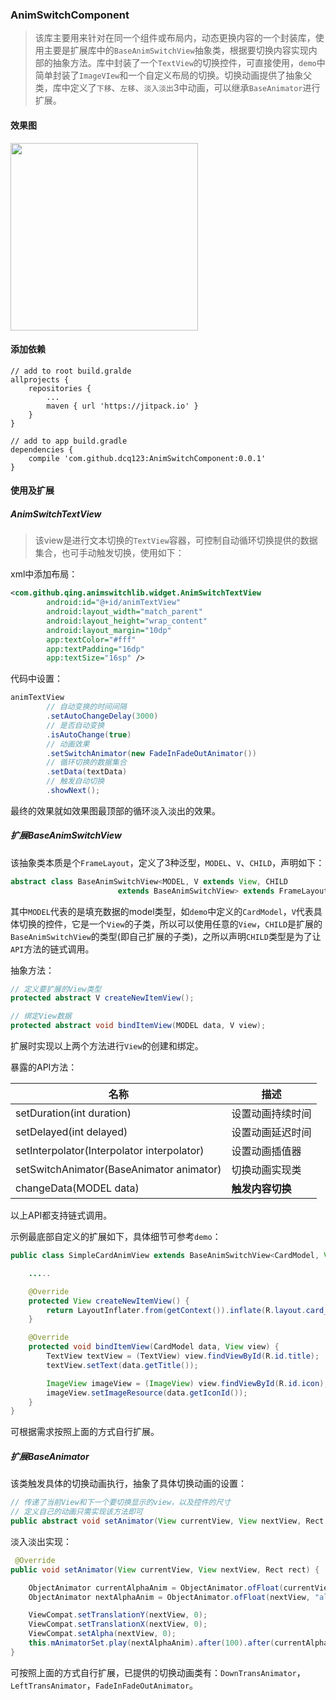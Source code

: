 ### AnimSwitchComponent

> 该库主要用来针对在同一个组件或布局内，动态更换内容的一个封装库，使用主要是扩展库中的`BaseAnimSwitchView`抽象类，根据要切换内容实现内部的抽象方法。库中封装了一个`TextView`的切换控件，可直接使用，`demo`中简单封装了`ImageVIew`和一个自定义布局的切换。切换动画提供了抽象父类，库中定义了`下移`、`左移`、`淡入淡出`3中动画，可以继承`BaseAnimator`进行扩展。

#### 效果图

<img width="300" width=“500” src="screen/3月-29-2017 14-09-43.gif"/>

#### 添加依赖

```
// add to root build.gralde
allprojects {
	repositories {
		...
		maven { url 'https://jitpack.io' }
	}
}

// add to app build.gradle
dependencies {
    compile 'com.github.dcq123:AnimSwitchComponent:0.0.1'
}
```

#### 使用及扩展

##### AnimSwitchTextView

> 该view是进行文本切换的`TextView`容器，可控制自动循环切换提供的数据集合，也可手动触发切换，使用如下：

xml中添加布局：

```xml
<com.github.qing.animswitchlib.widget.AnimSwitchTextView
        android:id="@+id/animTextView"
        android:layout_width="match_parent"
        android:layout_height="wrap_content"
        android:layout_margin="10dp"
        app:textColor="#fff"
        app:textPadding="16dp"
        app:textSize="16sp" />
```

代码中设置：

```java
animTextView
        // 自动变换的时间间隔
        .setAutoChangeDelay(3000)
        // 是否自动变换
        .isAutoChange(true)
        // 动画效果
        .setSwitchAnimator(new FadeInFadeOutAnimator())
        // 循环切换的数据集合
        .setData(textData)
        // 触发自动切换
        .showNext();
```

最终的效果就如效果图最顶部的循环淡入淡出的效果。

##### 扩展BaseAnimSwitchView

该抽象类本质是个`FrameLayout`，定义了3种泛型，`MODEL`、`V`、`CHILD`，声明如下：

```java
abstract class BaseAnimSwitchView<MODEL, V extends View, CHILD 
                        extends BaseAnimSwitchView> extends FrameLayout
```

其中`MODEL`代表的是填充数据的model类型，如`demo`中定义的`CardModel`，`V`代表具体切换的控件，它是一个`View`的子类，所以可以使用任意的`View`，`CHILD`是扩展的`BaseAnimSwitchView`的类型(即自己扩展的子类)，之所以声明`CHILD`类型是为了让`API`方法的链式调用。

抽象方法：

```java
// 定义要扩展的View类型
protected abstract V createNewItemView();

// 绑定View数据
protected abstract void bindItemView(MODEL data, V view);
```

扩展时实现以上两个方法进行`View`的创建和绑定。

暴露的API方法：

| 名称                                       | 描述         |
| ---------------------------------------- | ---------- |
| setDuration(int duration)                | 设置动画持续时间   |
| setDelayed(int delayed)                  | 设置动画延迟时间   |
| setInterpolator(Interpolator interpolator) | 设置动画插值器    |
| setSwitchAnimator(BaseAnimator animator) | 切换动画实现类    |
| changeData(MODEL data)                   | **触发内容切换** |

以上API都支持链式调用。

示例最底部自定义的扩展如下，具体细节可参考`demo`：

```java
public class SimpleCardAnimView extends BaseAnimSwitchView<CardModel, View, SimpleCardAnimView> {

    .....

    @Override
    protected View createNewItemView() {
        return LayoutInflater.from(getContext()).inflate(R.layout.card_item_layout, this, false);
    }

    @Override
    protected void bindItemView(CardModel data, View view) {
        TextView textView = (TextView) view.findViewById(R.id.title);
        textView.setText(data.getTitle());

        ImageView imageView = (ImageView) view.findViewById(R.id.icon);
        imageView.setImageResource(data.getIconId());
    }
}
```

可根据需求按照上面的方式自行扩展。

##### 扩展BaseAnimator

该类触发具体的切换动画执行，抽象了具体切换动画的设置：

```java
// 传递了当前View和下一个要切换显示的view，以及控件的尺寸
// 定义自己的动画只需实现该方法即可
public abstract void setAnimator(View currentView, View nextView, Rect rect);

```

淡入淡出实现：

```java
 @Override
public void setAnimator(View currentView, View nextView, Rect rect) {

    ObjectAnimator currentAlphaAnim = ObjectAnimator.ofFloat(currentView, "alpha", 1f, 0f);
    ObjectAnimator nextAlphaAnim = ObjectAnimator.ofFloat(nextView, "alpha", 0f, 1f);

    ViewCompat.setTranslationY(nextView, 0);
    ViewCompat.setTranslationX(nextView, 0);
    ViewCompat.setAlpha(nextView, 0);
    this.mAnimatorSet.play(nextAlphaAnim).after(100).after(currentAlphaAnim);
}
```

可按照上面的方式自行扩展，已提供的切换动画类有：`DownTransAnimator`，`LeftTransAnimator`，`FadeInFadeOutAnimator`。